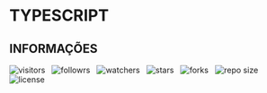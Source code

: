 # TYPESCRIPT

## INFORMAÇÕES

![visitors](https://visitor-badge.glitch.me/badge?page_id=Devsgeeknerd.typescript-front-end-zp "Total de Visitas")
&nbsp;
![followrs](https://img.shields.io/github/followers/Devsgeeknerd?style=social "Total de Seguidores")
&nbsp;
![watchers](https://img.shields.io/github/watchers/Devsgeeknerd/Devsgeeknerd?style=social "Total de Observadores")
&nbsp;
![stars](https://img.shields.io/github/stars/Devsgeeknerd/Devsgeeknerd?style=social "Total de Estrelas Recebidas")
&nbsp;
![forks](https://img.shields.io/github/forks/Devsgeeknerd/Devsgeeknerd?style=social "Total de Forks")
&nbsp;
![repo size](https://img.shields.io/github/repo-size/Devsgeeknerd/typescript-front-end-zp?style=social "Tamanho do Repositório")
&nbsp;
![license](https://img.shields.io/github/license/Devsgeeknerd/typescript-front-end-zp?style=social "Licença do Repositório")
